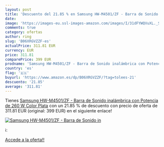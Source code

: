```yaml
---
layout: post
title: 'Descuento del 21.85 % en Samsung HW-M4501/ZF - Barra de Sonido in'
date: 
image: 'https://images-eu.ssl-images-amazon.com/images/I/31dFYWQVuXL._SL200_.jpg'
comments: true
category: ofertas
author: ring
slug: 'B06XRGVZZF-es'
actualPrice: 311.81 EUR
currency: EUR
price: 311.81
comparePrice: 399 EUR
prodname: 'Samsung HW-M4501/ZF - Barra de Sonido inalámbrica con Potencia de 260 W  Color Plata'
country: 'es'
flag: '🇪🇸'
buyurl: 'https://www.amazon.es/dp/B06XRGVZZF/?tag=tolees-21'
descuento: '21.85'
average: '311.81'
---
```


Tienes [Samsung HW-M4501/ZF - Barra de Sonido inalámbrica con Potencia de 260 W  Color Plata](https://www.amazon.es/dp/B06XRGVZZF/?tag=tolees-21) con un 21.85 % de descuento con precio de oferta de 311.81 EUR (original: 399 EUR) en el siguiente enlace!

[![Samsung HW-M4501/ZF - Barra de Sonido in](https://images-eu.ssl-images-amazon.com/images/I/31dFYWQVuXL._SL200_.jpg)](https://www.amazon.es/dp/B06XRGVZZF/?tag=tolees-21)

ℹ️:


[Accede a la oferta!!](https://www.amazon.es/dp/B06XRGVZZF/?tag=tolees-21)
